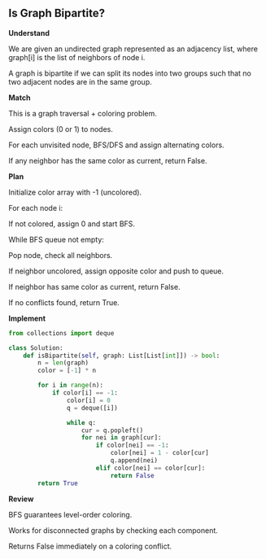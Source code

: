 ## Is Graph Bipartite?
**Understand**

We are given an undirected graph represented as an adjacency list, where graph[i] is the list of neighbors of node i.

A graph is bipartite if we can split its nodes into two groups such that no two adjacent nodes are in the same group.

**Match**

This is a graph traversal + coloring problem.

Assign colors (0 or 1) to nodes.

For each unvisited node, BFS/DFS and assign alternating colors.

If any neighbor has the same color as current, return False.

**Plan**

Initialize color array with -1 (uncolored).

For each node i:

If not colored, assign 0 and start BFS.

While BFS queue not empty:

Pop node, check all neighbors.

If neighbor uncolored, assign opposite color and push to queue.

If neighbor has same color as current, return False.

If no conflicts found, return True.

**Implement**
```py
from collections import deque

class Solution:
    def isBipartite(self, graph: List[List[int]]) -> bool:
        n = len(graph)
        color = [-1] * n  

        for i in range(n):
            if color[i] == -1:  
                color[i] = 0
                q = deque([i])

                while q:
                    cur = q.popleft()
                    for nei in graph[cur]:
                        if color[nei] == -1:  
                            color[nei] = 1 - color[cur]
                            q.append(nei)
                        elif color[nei] == color[cur]:  
                            return False
        return True
```

**Review**

BFS guarantees level-order coloring.

Works for disconnected graphs by checking each component.

Returns False immediately on a coloring conflict.